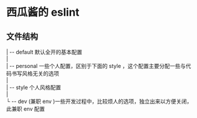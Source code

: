 # 西瓜酱的 eslint 

## 文件结构

 | -- default  默认全开的基本配置  
 |  
 | -- personal 一些个人配置，区别于下面的 style ，这个配置主要分配一些与代码书写风格无关的选项  
 |  
 | -- style    个人风格配置   
 |  
 └ -- dev      (兼职 env )一些开发过程中，比较烦人的选项，独立出来以方便关闭，此兼职 env 配置 